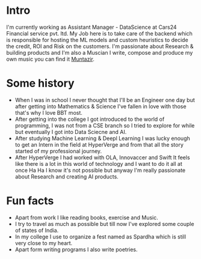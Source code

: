 
# Intro
I'm currently working as Assistant Manager - DataScience at Cars24 Financial service pvt. ltd. My Job here is to take care of the backend which is responsible for hosting the ML models and custom heuristics to decide the credit, ROI and Risk on the customers. I'm passionate about Research & building products and I'm also a Muscian I write, compose and produce my own music you can find it [Muntazir](https://www.youtube.com/@muntazir_music).

# Some history

- When I was in school I never thought that I'll be an Engineer one day but after getting into Mathematics & Science I've fallen in love with those that's why I love BBT most.
- After getting into the college I got introduced to the world of programming, I was not from a CSE branch so I tried to explore for while but eventually I got into Data Sciecne and AI.
- After studying Machine Learning & Deepl Learning I was lucky enough to get an Intern in the field at HyperVerge and from that all the story started of my professional journey.
- After HyperVerge I had worked with OLA, Innovaccer and Swift It feels like there is a lot in this world of technology and I want to do it all at once Ha Ha I know it's not possible but anyway I'm really passionate about Research and creating AI products.

# Fun facts

- Apart from work I like reading books, exercise and Music.
- I try to travel as much as possible but till now I've explored some couple of states of India.
- In my college I use to organize a fest named as Spardha which is still very close to my heart.
- Apart form writing programs I also write poetries.